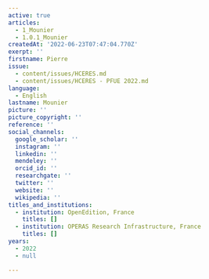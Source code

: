 ```yaml
---
active: true
articles:
  - 1_Mounier
  - 1.0.1_Mounier
createdAt: '2022-06-23T07:47:04.770Z'
exerpt: ''
firstname: Pierre
issue:
  - content/issues/HCERES.md
  - content/issues/HCERES - PFUE 2022.md
language:
  - English
lastname: Mounier
picture: ''
picture_copyright: ''
reference: ''
social_channels:
  google_scholar: ''
  instagram: ''
  linkedin: ''
  mendeley: ''
  orcid_id: ''
  researchgate: ''
  twitter: ''
  website: ''
  wikipedia: ''
titles_and_institutions:
  - institution: OpenEdition, France
    titles: []
  - institution: OPERAS Research Infrastructure, France
    titles: []
years:
  - 2022
  - null

---
```

